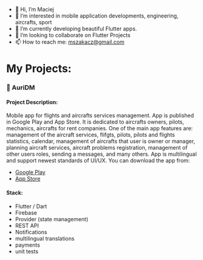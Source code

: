 - 👋 Hi, I’m Maciej
- 👀 I’m interested in mobile application developments, engineering, aircrafts, sport
- 🌱 I’m currently developing beautiful Flutter apps.
- 💞️ I’m looking to collaborate on Flutter Projects
- 📫 How to reach me: mszakacz@gmail.com

# My Projects:

### 📱 AuriDM

#### Project Description:
Mobile app for flights and aircrafts services management. App is published in Google Play and App Store. It is dedicated to aircrafts owners, pilots, mechanics, aircrafts for rent companies. One of the main app features are: management of the aircraft services, flifgts, pilots, pilots and flights statistics, calendar, management of aircrafts that user is owner or manager, planning aircraft services, aircraft problems registration, management of other users roles, sending a messages, and many others. App is multilingual and support newest standards of UI/UX.
You can download the app from:
- [Google Play](https://play.google.com/store/apps/details?id=com.aero.auridm&hl=en)
- [App Store](https://apps.apple.com/pl/app/auridm/id1541869267?l=en)

#### Stack:
- Flutter / Dart
- Firebase
- Provider (state management)
- REST API
- Notifications
- multilingual translations
- payments
- unit tests




<!---
mszakacz/mszakacz is a ✨ special ✨ repository because its `README.md` (this file) appears on your GitHub profile.
You can click the Preview link to take a look at your changes.
--->
